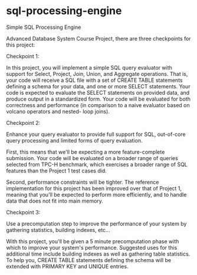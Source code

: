 sql-processing-engine
=====================

Simple SQL Processing Engine

Advanced Database System Course Project, there are three checkpoints for this project:


Checkpoint 1:

In this project, you will implement a simple SQL query evaluator with support for Select, Project, Join, Union, and Aggregate operations. That is, your code will receive a SQL file with a set of CREATE TABLE statements defining a schema for your data, and one or more SELECT statements.
Your code is expected to evaluate the SELECT statements on provided data, and produce output in a standardized form. Your code will be evaluated for both correctness and performance (in comparison to a naive evaluator based on volcano operators and nested- loop joins).




Checkpoint 2:

Enhance your query evaluator to provide full support for SQL, out-of-core query processing and limited forms of query evaluation.

First, this means that we'll be expecting a more feature-complete submission. Your code will be evaluated on a broader range of queries selected from TPC-H benchmark, which exercises a broader range of SQL features than the Project 1 test cases did.

Second, performance constraints will be tighter. The reference implementation for this project has been improved over that of Project 1, meaning that you'll be expected to perform more efficiently, and to handle data that does not fit into main memory.




Checkpoint 3:

Use a precomputation step to improve the performance of your system by gathering statistics, building indexes, etc...

With this project, you'll be given a 5 minute precomputation phase with which to improve your system's performance. Suggested uses for this additional time include building indexes as well as gathering table statistics. To help you, CREATE TABLE statements defining the schema will be extended with PRIMARY KEY and UNIQUE entries.
